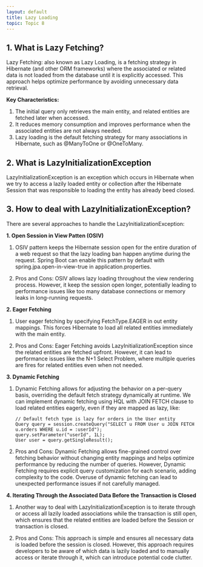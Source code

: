 ```yaml
---
layout: default
title: Lazy Loading
topic: Topic 8
---
```


## 1. What is Lazy Fetching?
Lazy Fetching: also known as Lazy Loading, is a fetching strategy in Hibernate (and other ORM frameworks) where the associated or related data is not loaded from the database until it is explicitly accessed. This approach helps optimize performance by avoiding unnecessary data retrieval. 

**Key Characteristics:**
1. The initial query only retrieves the main entity, and related entities are fetched later when accessed. 
2. It reduces memory consumption and improves performance when the associated entities are not always needed.
3. Lazy loading is the default fetching strategy for many associations in Hibernate, such as @ManyToOne or @OneToMany.

## 2. What is LazyInitializationException
LazyInitializationException is an exception which occurs in Hibernate when we try to access a lazily loaded entity or collection after the Hibernate Session that was responsible to loading the entity has already beed closed. 

## 3. How to deal with LazyInitializationException?

There are several approaches to handle the LazyInitializationException:

**1. Open Session in View Patten (OSIV)**
    
1. OSIV pattern keeps the Hibernate session open for the entire duration of a web request so that the lazy loading ban happen anytime during the request. Spring Boot can enable this pattern by default with spring.jpa.open-in-view-true in application.properties.

2. Pros and Cons: OSIV allows lazy loading throughout the view rendering process. However, it keep the session open longer, potentially leading to performance issues like too many database connections or memory leaks in long-running requests.

**2. Eager Fetching**

1. User eager fetching by specifying FetchType.EAGER in out entity mappings. This forces Hibernate to load all related entities immediately with the main entity.

2. Pros and Cons: Eager Fetching avoids LazyInitializationException since the related entities are fetched upfront. However, it can lead to performance issues like the N+1 Select Problem, where multiple queries are fires for related entities even when not needed.

**3. Dynamic Fetching**

1. Dynamic Fetching allows for adjusting the behavior on a per-query basis, overriding the default fetch strategy dynamically at runtime. We can implement dynamic fetching using HQL with JOIN FETCH clause to load related entities eagerly, even if they are mapped as lazy, like: 

	```
	// Default fetch type is lazy for orders in the User entity
	Query query = session.createQuery("SELECT u FROM User u JOIN FETCH u.orders WHERE u.id = :userId");
	query.setParameter("userId", 1L);
	User user = query.getSingleResult();
	```

2. Pros and Cons: Dynamic Fetching allows fine-grained control over fetching behavior without changing entity mappings and helps optimize performance by reducing the number of queries. However, Dynamic Fetching requires explicit query customization for each scenario, adding complexity to the code. Overuse of dynamic fetching can lead to unexpected performance issues if not carefully managed. 

**4. Iterating Through the Associated Data Before the Transaction is Closed**

1. Another way to deal with LazyInitializationException is to iterate through or access all lazily loaded associations while the transaction is still open, which ensures that the related entities are loaded before the Session or transaction is closed.

2. Pros and Cons: This approach is simple and ensures all necessary data is loaded before the session is closed. However, this approach requires developers to be aware of which data is lazily loaded and to manually access or iterate through it, which can introduce potential code clutter.
